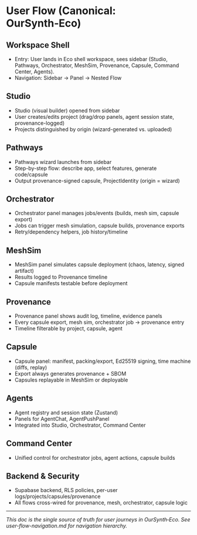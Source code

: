 # User Flow (Canonical: OurSynth‑Eco)

## Workspace Shell

- Entry: User lands in Eco shell workspace, sees sidebar (Studio, Pathways, Orchestrator, MeshSim, Provenance, Capsule, Command Center, Agents).
- Navigation: Sidebar → Panel → Nested Flow

## Studio

- Studio (visual builder) opened from sidebar
- User creates/edits project (drag/drop panels, agent session state, provenance-logged)
- Projects distinguished by origin (wizard-generated vs. uploaded)

## Pathways

- Pathways wizard launches from sidebar
- Step-by-step flow: describe app, select features, generate code/capsule
- Output provenance-signed capsule, ProjectIdentity (origin = wizard)

## Orchestrator

- Orchestrator panel manages jobs/events (builds, mesh sim, capsule export)
- Jobs can trigger mesh simulation, capsule builds, provenance exports
- Retry/dependency helpers, job history/timeline

## MeshSim

- MeshSim panel simulates capsule deployment (chaos, latency, signed artifact)
- Results logged to Provenance timeline
- Capsule manifests testable before deployment

## Provenance

- Provenance panel shows audit log, timeline, evidence panels
- Every capsule export, mesh sim, orchestrator job → provenance entry
- Timeline filterable by project, capsule, agent

## Capsule

- Capsule panel: manifest, packing/export, Ed25519 signing, time machine (diffs, replay)
- Export always generates provenance + SBOM
- Capsules replayable in MeshSim or deployable

## Agents

- Agent registry and session state (Zustand)
- Panels for AgentChat, AgentPushPanel
- Integrated into Studio, Orchestrator, Command Center

## Command Center

- Unified control for orchestrator jobs, agent actions, capsule builds

## Backend & Security

- Supabase backend, RLS policies, per-user logs/projects/capsules/provenance
- All flows cross-wired for provenance, mesh, orchestrator, capsule logic

---

*This doc is the single source of truth for user journeys in OurSynth‑Eco. See user-flow-navigation.md for navigation hierarchy.*